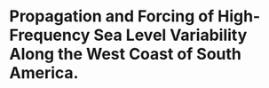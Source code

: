 # Propagation and Forcing of High-Frequency Sea Level Variability Along the West Coast of South America.
